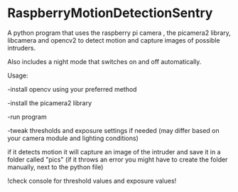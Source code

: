 # RaspberryMotionDetectionSentry
A python program that uses the raspberry pi camera , the picamera2 library, libcamera and opencv2 to detect motion and capture images of possible intruders.

Also includes a night mode that switches on and off automatically.

Usage: 

-install opencv using your preferred method

-install the picamera2 library

-run program

-tweak thresholds and exposure settings if needed (may differ based on your camera module and lighting conditions)

if it detects motion it will capture an image of the intruder and save it in a folder called "pics" (if it throws an error you might have to create the folder manually, next to the python file)

!check console for threshold values and exposure values!
